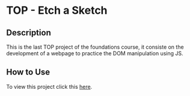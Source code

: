 # TOP - Etch a Sketch

## Description

This is the last TOP project of the foundations course, it consiste on the development of a webpage to practice the DOM manipulation using JS.

## How to Use

To view this project click this [here](https://mbstxs.github.io/odin-etchasketch/).